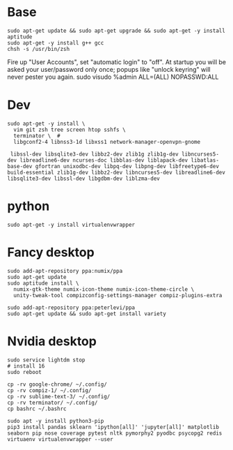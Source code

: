 # Base

```
sudo apt-get update && sudo apt-get upgrade && sudo apt-get -y install aptitude
sudo apt-get -y install g++ gcc
chsh -s /usr/bin/zsh
```

Fire up "User Accounts", set "automatic login" to "off". At startup you will be asked your user/password only once; popups like "unlock keyring" will never pester you again.
sudo visudo
%admin  ALL=(ALL) NOPASSWD:ALL


# Dev
```
sudo apt-get -y install \
  vim git zsh tree screen htop sshfs \
  terminator \  # 
  libgconf2-4 libnss3-1d libxss1 network-manager-openvpn-gnome 

 libssl-dev libsqlite3-dev libbz2-dev zlib1g zlib1g-dev libncurses5-dev libreadline6-dev ncurses-doc libblas-dev liblapack-dev libatlas-base-dev gfortran unixodbc-dev libpq-dev libpng-dev libfreetype6-dev build-essential zlib1g-dev libbz2-dev libncurses5-dev libreadline6-dev libsqlite3-dev libssl-dev libgdbm-dev liblzma-dev
```

# python
```
sudo apt-get -y install virtualenvwrapper
```

# Fancy desktop
```
sudo add-apt-repository ppa:numix/ppa
sudo apt-get update
sudo aptitude install \
  numix-gtk-theme numix-icon-theme numix-icon-theme-circle \
  unity-tweak-tool compizconfig-settings-manager compiz-plugins-extra
  
sudo add-apt-repository ppa:peterlevi/ppa
sudo apt-get update && sudo apt-get install variety
```

# Nvidia desktop
```
sudo service lightdm stop
# install 16
sudo reboot
```
```
cp -rv google-chrome/ ~/.config/
cp -rv compiz-1/ ~/.config/
cp -rv sublime-text-3/ ~/.config/
cp -rv terminator/ ~/.config/
cp bashrc ~/.bashrc 

sudo apt -y install python3-pip
pip3 install pandas sklearn 'ipython[all]' 'jupyter[all]' matplotlib seaborn pip nose coverage pytest nltk pymorphy2 pyodbc psycopg2 redis virtuaenv virtualenvwrapper --user 

```

